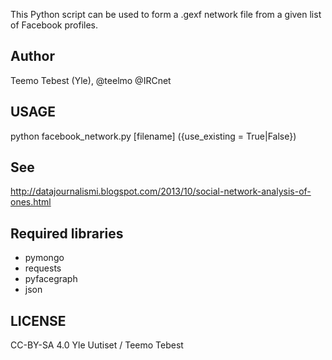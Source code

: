 This Python script can be used to form a .gexf network file from a given list of Facebook profiles.

## Author

Teemo Tebest (Yle), @teelmo @IRCnet

## USAGE

python facebook_network.py [filename] ({use_existing = True|False})

## See

http://datajournalismi.blogspot.com/2013/10/social-network-analysis-of-ones.html

## Required libraries

- pymongo
- requests
- pyfacegraph
- json

## LICENSE

CC-BY-SA 4.0 Yle Uutiset / Teemo Tebest